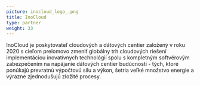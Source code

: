 ```yaml
---
picture: inocloud_logo_.png
title: InoCloud
type: partner
weight: 33
---
```


InoCloud je poskytovateľ cloudových a dátových centier založený v roku 2020 s cieľom prelomovo zmeniť globálny trh cloudových riešení implementáciou inovatívnych technológií spolu s kompletným softvérovým zabezpečením na napájanie dátových centier budúcnosti - tých, ktoré ponúkajú prevratnú výpočtovú silu a výkon, šetria veľké množstvo energie a výrazne zjednodušujú zložité procesy.